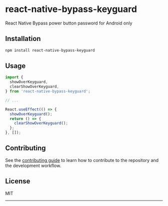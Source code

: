 # react-native-bypass-keyguard

React Native Bypass power button password for Android only

## Installation

```sh
npm install react-native-bypass-keyguard
```

## Usage

```js
import {
  showOverKeyguard,
  clearShowOverKeyguard,
} from 'react-native-bypass-keyguard';

// ...

React.useEffect(() => {
  showOverKeyguard();
  return () => {
    clearShowOverKeyguard();
  };
}, []);
```

## Contributing

See the [contributing guide](CONTRIBUTING.md) to learn how to contribute to the repository and the development workflow.

## License

MIT

---
